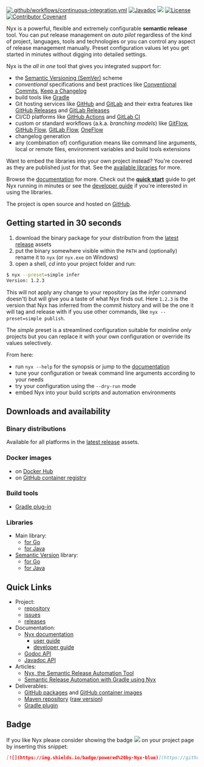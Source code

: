 [![.github/workflows/continuous-integration.yml](https://github.com/mooltiverse/nyx/actions/workflows/continuous-integration.yml/badge.svg?branch=master)](https://github.com/mooltiverse/nyx/actions/workflows/continuous-integration.yml) 
[![Javadoc](https://javadoc.io/badge2/com.mooltiverse.oss.nyx/java/Javadoc.svg)](https://javadoc.io/doc/com.mooltiverse.oss.nyx/java) 
[![](https://img.shields.io/badge/powered%20by-Nyx-blue)](https://github.com/mooltiverse/nyx) 
[![License](https://img.shields.io/badge/License-Apache%202.0-grey.svg)](LICENSE.md) [![Contributor Covenant](https://img.shields.io/badge/Contributor%20Covenant-v2.0%20adopted-grey.svg)](CODE_OF_CONDUCT.md)

Nyx is a powerful, flexible and extremely configurable **semantic release** tool. You can put release management on *auto pilot* regardless of the kind of project, languages, tools and technologies or you can control any aspect of release management manually. Preset configuration values let you get started in minutes without digging into detailed settings.

Nyx is the *all in one* tool that gives you integrated support for:

* the [Semantic Versioning (SemVer)](https://semver.org/) scheme
* *conventional* specifications and best practices like [Conventional Commits](https://www.conventionalcommits.org/), [Keep a Changelog](https://keepachangelog.com/)
* build tools like [Gradle](https://gradle.org/)
* Git hosting services like [GitHub](https://github.com/) and [GitLab](https://gitlab.com/) and their extra features like [GitHub Releases](https://docs.github.com/en/github/administering-a-repository/about-releases) and [GitLab Releases](https://docs.gitlab.com/ee/user/project/releases/)
* CI/CD platforms like [GitHub Actions](https://docs.github.com/en/free-pro-team@latest/actions/guides/about-continuous-integration) and [GitLab CI](https://docs.gitlab.com/ee/ci/)
* custom or standard workflows (a.k.a. *branching models*) like [GitFlow](https://nvie.com/posts/a-successful-git-branching-model/), [GitHub Flow](https://help.github.com/en/github/collaborating-with-issues-and-pull-requests/github-flow), [GitLab Flow](https://docs.gitlab.com/ee/topics/gitlab_flow.html), [OneFlow](https://www.endoflineblog.com/oneflow-a-git-branching-model-and-workflow)
* changelog generation
* any (combination of) configuration means like command line arguments, local or remote files, environment variables and build tools extensions

Want to embed the libraries into your own project instead? You're covered as they are published just for that. See the [available libraries](#libraries) for more.

Browse the [documentation](https://mooltiverse.github.io/nyx/) for more. Check out the [**quick start**](https://mooltiverse.github.io/nyx/guide/user/quick-start/) guide to get Nyx running in minutes or see the [developer guide](https://mooltiverse.github.io/nyx/guide/developer/) if you're interested in using the libraries.

The project is open source and hosted on [GitHub](https://github.com/mooltiverse/nyx).

## Getting started in 30 seconds

1. download the binary package for your distribution from the [latest release](https://github.com/mooltiverse/nyx/releases/latest) assets
2. put the binary somewhere visible within the `PATH` and (optionally) rename it to `nyx` (or `nyx.exe` on Windows)
3. open a shell, *cd* into your project folder and run:

```bash
$ nyx --preset=simple infer
Version: 1.2.3
```

This will not apply any change to your repository (as the *infer* command doesn't) but will give you a taste of what Nyx finds out. Here `1.2.3` is the version that Nyx has inferred from the commit history and will be the one it will tag and release with if you use other commands, like `nyx --preset=simple publish`.

The *simple* preset is a streamlined configuration suitable for *mainline only* projects but you can replace it with your own configuration or override its values selectively.

From here:

* run `nyx --help` for the synopsis or jump to the [documentation](https://mooltiverse.github.io/nyx/)
* tune your configuration or tweak command line arguments according to your needs
* try your configuration using the `--dry-run` mode
* embed Nyx into your build scripts and automation environments

## Downloads and availability

### Binary distributions

Available for all platforms in the [latest release](https://github.com/mooltiverse/nyx/releases/latest) assets.

### Docker images

* on [Docker Hub](https://hub.docker.com/repository/docker/mooltiverse/nyx)
* on [GitHub container registry](https://github.com/mooltiverse/nyx/pkgs/container/nyx)

### Build tools

* [Gradle plug-in](https://plugins.gradle.org/plugin/com.mooltiverse.oss.nyx)

### Libraries

* Main library:
  * [for Go](https://mooltiverse.github.io/nyx/guide/developer/go/nyx-main/)
  * [for Java](https://mooltiverse.github.io/nyx/guide/developer/java/nyx-main/)
* [Semantic Version](https://semver.org/) library:
  * [for Go](https://mooltiverse.github.io/nyx/guide/developer/java/semantic-version/)
  * [for Java](https://mooltiverse.github.io/nyx/guide/developer/java/semantic-version/)

## Quick Links

* Project:
  * [repository](https://github.com/mooltiverse/nyx)
  * [issues](https://github.com/mooltiverse/nyx/issues)
  * [releases](https://github.com/mooltiverse/nyx/releases)
* Documentation:
  * [Nyx documentation](https://mooltiverse.github.io/nyx/)
    * [user guide](https://mooltiverse.github.io/nyx/guide/user/)
    * [developer guide](https://mooltiverse.github.io/nyx/guide/developer/)
  * [Godoc API](https://pkg.go.dev/search?q=mooltiverse%2Fnyx)
  * [Javadoc API](https://javadoc.io/doc/com.mooltiverse.oss.nyx/java)
* Articles:
  * [Nyx, the Semantic Release Automation Tool](https://levelup.gitconnected.com/nyx-the-semantic-release-automation-tool-4e2dfa949f38)
  * [Semantic Release Automation with Gradle using Nyx](https://levelup.gitconnected.com/semantic-release-automation-with-gradle-using-nyx-ba345235a365)
* Deliverables:
  * [GitHub packages](https://github.com/mooltiverse/nyx/packages) and [GitHub container images](https://github.com/mooltiverse/nyx/pkgs/container/nyx)
  * [Maven repository](https://search.maven.org/search?q=g:com.mooltiverse.oss.nyx) ([raw version](https://repo.maven.apache.org/maven2/com/mooltiverse/oss/nyx/))
  * [Gradle plugin](https://plugins.gradle.org/plugin/com.mooltiverse.oss.nyx)

## Badge

If you like Nyx please consider showing the badge [![](https://img.shields.io/badge/powered%20by-Nyx-blue)](https://github.com/mooltiverse/nyx) on your project page by inserting this snippet:

```md
[![](https://img.shields.io/badge/powered%20by-Nyx-blue)](https://github.com/mooltiverse/nyx)
```

